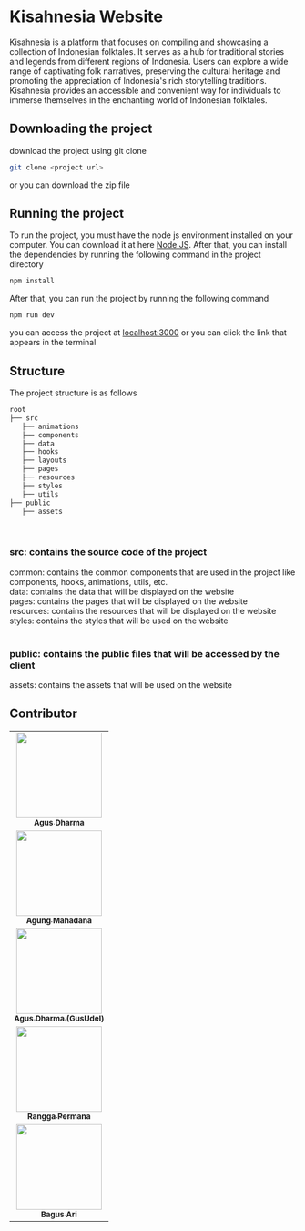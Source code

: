 # Kisahnesia Website

Kisahnesia is a platform that focuses on compiling and showcasing a collection of Indonesian folktales. It serves as a hub for traditional stories and legends from different regions of Indonesia. Users can explore a wide range of captivating folk narratives, preserving the cultural heritage and promoting the appreciation of Indonesia's rich storytelling traditions. Kisahnesia provides an accessible and convenient way for individuals to immerse themselves in the enchanting world of Indonesian folktales.

## Downloading the project

download the project using git clone

```bash
git clone <project url>
```

or you can download the zip file

## Running the project

To run the project, you must have the node js environment installed on your computer. You can download it at here [Node JS](https://nodejs.org/en/download/). After that, you can install the dependencies by running the following command in the project directory

```bash
npm install
```

After that, you can run the project by running the following command

```bash
npm run dev
```

you can access the project at [localhost:3000](http://localhost:3000) or you can click the link that appears in the terminal

## Structure

The project structure is as follows

```bash
root
├── src
   ├── animations
   ├── components
   ├── data
   ├── hooks
   ├── layouts
   ├── pages
   ├── resources
   ├── styles
   ├── utils
├── public
   ├── assets
```

<br/>

### src: contains the source code of the project

common: contains the common components that are used in the project like components, hooks, animations, utils, etc. <br/>
data: contains the data that will be displayed on the website <br/>
pages: contains the pages that will be displayed on the website <br/>
resources: contains the resources that will be displayed on the website <br/>
styles: contains the styles that will be used on the website <br/> <br/>

### public: contains the public files that will be accessed by the client

assets: contains the assets that will be used on the website

## Contributor

<table align="center">
    <tr>
        <td align="center"><a href="https://github.com/AgusDharmaUDEL93"><img src="https://avatars.githubusercontent.com/u/92203868?v=4" width="150px;" alt=""/><br><sub><b>Agus Dharma</b></sub></td>
    </tr>
    <tr>
        <td align="center"><a href="https://github.com/agungmahadana"><img src="https://avatars.githubusercontent.com/u/100138244?v=4" width="150px;" alt=""/><br><sub><b>Agung Mahadana</b></sub></td>
    </tr>
    <tr>
        <td align="center"><a href="https://github.com/madeputrateg"><img src="https://avatars.githubusercontent.com/u/91859807?v=4" width="150px;" alt=""/><br><sub><b>Agus Dharma (GusUdel)</b></sub></td>
    </tr>
    <tr>
        <td align="center"><a href="https://github.com/hoshiirui"><img src="https://avatars.githubusercontent.com/u/120825371?v=4" width="150px;" alt=""/><br><sub><b>Rangga Permana</b></sub></td>
    </tr>
    <tr>
        <td align="center"><a href="https://github.com/BagusAri-17"><img src="https://avatars.githubusercontent.com/u/102235137?v=4" width="150px;" alt=""/><br><sub><b>Bagus Ari</b></sub></td>
    </tr>
</table>
